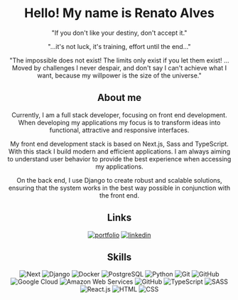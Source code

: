 <div align=center>
  
  # Hello! My name is Renato Alves 
  
  "If you don't like your destiny, don't accept it."

  "...it's not luck, it's training, effort until the end..."
  
  "The impossible does not exist! The limits only exist if you let them exist! ... Moved by challenges I never despair, and don't say I can't achieve what I want, because my willpower is the size of the universe."
  
  ## About me
  Currently, I am a full stack developer, focusing on front end development. When developing my applications my focus is to transform ideas into functional, attractive and responsive interfaces.
  
  My front end development stack is based on Next.js, Sass and TypeScript. With this stack I build modern and efficient applications. I am always aiming to understand user behavior to provide the best experience when accessing my applications.
  
  On the back end, I use Django to create robust and scalable solutions, ensuring that the system works in the best way possible in conjunction with the front end.

  
  ## Links
  [![portfolio](https://img.shields.io/badge/portfolio-000?style=for-the-badge&logo=Awesome-Lists&logoColor=white)](https://renatoalves.site/)
  [![linkedin](https://img.shields.io/badge/linkedin-0A66C2?style=for-the-badge&logo=linkedin&logoColor=white)](https://linkedin.com/in/renatosalves)
  
  
  ## Skills
  ![Next](https://skillicons.dev/icons?i=next "Next")
  ![Django](https://skillicons.dev/icons?i=django "Django")
  ![Docker](https://skillicons.dev/icons?i=postgres "PotsgreSQL")
  ![PostgreSQL](https://skillicons.dev/icons?i=next "Next")
  ![Python](https://skillicons.dev/icons?i=python "Python")
  ![Git](https://skillicons.dev/icons?i=git "Git")
  ![GitHub](https://skillicons.dev/icons?i=github "GitHub")
  ![Google Cloud](https://skillicons.dev/icons?i=googlecloud "Google Cloud")
  ![Amazon Web Services](https://skillicons.dev/icons?i=aws "Amazon Web Services")
  ![GitHub](https://skillicons.dev/icons?i=github "GitHub")
  ![TypeScript](https://skillicons.dev/icons?i=ts "TypeScript")
  ![SASS](https://skillicons.dev/icons?i=sass "SASS")
  ![React.js](https://skillicons.dev/icons?i=react "React.js")
  ![HTML](https://skillicons.dev/icons?i=html "HTML")
  ![CSS](https://skillicons.dev/icons?i=css "CSS")
  
</div>
